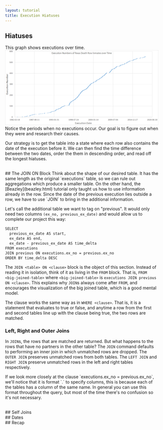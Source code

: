 ```yaml
---
layout: tutorial
title: Execution Hiatuses
---
```


<a name="hiatuses"></a>
## Hiatuses
This graph shows executions over time.<img src="executionno_time.png"> Notice the periods when no executions occur. Our goal is to figure out when they were and research their causes.

Our strategy is to get the table into a state where each row also contains the date of the execution before it. We can then find the time difference between the two dates, order the them in descending order, and read off the longest hiatuses.

<br>
<a name="join"></a>
## The JOIN ON Block
Think about the shape of our desired table. It has the same length as the original `executions` table, so we can rule out aggregations which produce a smaller table. On the other hand, the [Beazley](beazley.html) tutorial only taught us how to use information already in the row. Since the date of the previous execution lies outside a row, we have to use `JOIN` to bring in the additional information.

Let's call the additional table we want to tag on "previous". It would only need two columns `(ex_no, previous_ex_date)` and would allow us to complete our project this way:

    SELECT
      previous_ex_date AS start,
      ex_date AS end,
      ex_date - previous_ex_date AS time_delta
    FROM executions
    JOIN previous ON executions.ex_no = previous.ex_no
    ORDER BY time_delta DESC

The `JOIN <table> ON <clause>` block is the object of this section. Instead of reading it in isolation, think of it as living in the `FROM` block. That is, `FROM <big-joined-table>` where `<big-joined-table>` is `executions JOIN previous ON <clause>`. This explains why `JOIN`s always come after `FROM`, and encourages the visualization of the big joined table, which is a good mental model.

The clause works the same way as in `WHERE <clause>`. That is, it is a statement that evaluates to true or false, and anytime a row from the first and second tables line up with the clause being true, the two rows are matched.

<div class="sideNote">
  <h3>Left, Right and Outer Joins</h3>
  <p>In <code>JOIN</code>s, the rows that are matched are returned. But what happens to the rows that have no partners in the other table? The <code>JOIN</code> command defaults to performing an inner join in which unmatched rows are dropped. The <code>OUTER JOIN</code> preserves unmatched rows from both tables. The <code>LEFT JOIN</code> and <code>RIGHT JOIN</code> preserve unmatched rows in the left and right tables respectively.</p>
</div>
If we look more closely at the clause `executions.ex_no = previous.ex_no`, we'll notice that it is format `<table>.<column>` to specify columns, this is because each of the tables has a column of the same name. In general you can use this format throughout the query, but most of the time there's no confusion so it's not necessary.

<sql-quiz
  data-title="Mark the true statements."
  data-description="Suppose we have tableA with 3 rows and tableB with 5 rows.">
  <sql-quiz-option
    data-value="cartesian_prod"
    data-statement="<code>tableA JOIN tableB ON 1</code> returns 15 rows."
    data-hint="The <code>&lt;clause&gt;</code> always returns true, so every row of tableA is matched against every row of tableB."
    data-correct="true"></sql-quiz-option>
  <sql-quiz-option
    data-value="bad_cartesian"
    data-statement="<code>tableA JOIN tableB ON 0</code> returns 0 rows."
    data-hint="For the same reason that <code>ON 1</code> returns 15 rows."
    data-correct="true"></sql-quiz-option>
  <sql-quiz-option
    data-value=""
    data-statement=""
    data-hint=""></sql-quiz-option>
</sql-quiz>

<br>
<a name="self_join"></a>
## Self Joins

<br>
<a name="dates"></a>
## Dates

<br>
<a name="recap"></a>
## Recap
